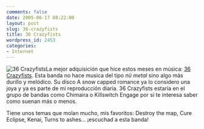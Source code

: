 ```yaml
---
comments: false
date: 2005-06-17 08:22:00
layout: post
slug: 36-crazyfists
title: 36 Crazyfists
wordpress_id: 2453
categories:
- Internet
---
```


![36 Crazyfists](/images/3.png)La mejor adquisición que hice estos meses en música: [36 Crazyfists](http://www.36crazyfists.com/). Esta banda no hace musica del tipo _nü metal_ sino algo más durillo y melódico. Su disco A snow capped romance ya lo considero una joya y ya es parte de mi reproducción diaria. 36 Crazyfists estaría en el grupo de bandas como Chimaira o Killswitch Engage por si te interesa saber como suenan más o menos.





Tiene unos temas que molan mucho, mis favoritos: Destroy the map, Cure Eclipse, Kenai, Turns to ashes… ¡escuchad a esta banda!

